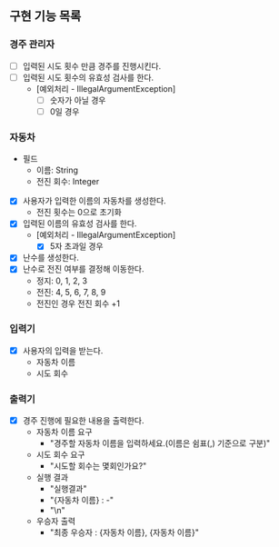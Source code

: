 ## 구현 기능 목록

### 경주 관리자
- [ ] 입력된 시도 횟수 만큼 경주를 진행시킨다.
- [ ] 입력된 시도 횟수의 유효성 검사를 한다.
  - [예외처리 - IllegalArgumentException]
    - [ ] 숫자가 아닐 경우
    - [ ] 0일 경우

### 자동차
- 필드
  - 이름: String
  - 전진 회수: Integer

- [x] 사용자가 입력한 이름의 자동차를 생성한다.
  - 전진 횟수는 0으로 초기화
- [x] 입력된 이름의 유효성 검사를 한다.
    - [예외처리 - IllegalArgumentException]
      - [x] 5자 초과일 경우
- [x] 난수를 생성한다.
- [x] 난수로 전진 여부를 결정해 이동한다.
  - 정지: 0, 1, 2, 3
  - 전진: 4, 5, 6, 7, 8, 9
  - 전진인 경우 전진 회수 +1

### 입력기
- [x] 사용자의 입력을 받는다.
  - 자동차 이름
  - 시도 회수

### 출력기
- [x] 경주 진행에 필요한 내용을 출력한다.
  - 자동차 이름 요구
    - "경주할 자동차 이름을 입력하세요.(이름은 쉼표(,) 기준으로 구분)"
  - 시도 회수 요구
    - "시도할 회수는 몇회인가요?"
  - 실행 결과
    - "실행결과"
    - "{자동차 이름} : -"
    - "\n"
  - 우승자 출력
    - "최종 우승자 : {자동차 이름}, {자동차 이름}"